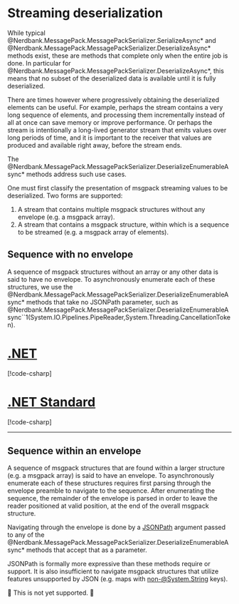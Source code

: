 # Streaming deserialization

While typical @Nerdbank.MessagePack.MessagePackSerializer.SerializeAsync* and @Nerdbank.MessagePack.MessagePackSerializer.DeserializeAsync* methods exist, these are methods that complete only when the entire job is done.
In particular for @Nerdbank.MessagePack.MessagePackSerializer.DeserializeAsync*, this means that no subset of the deserialized data is available until it is fully deserialized.

There are times however where progressively obtaining the deserialized elements can be useful.
For example, perhaps the stream contains a very long sequence of elements, and processing them incrementally instead of all at once can save memory or improve performance.
Or perhaps the stream is intentionally a long-lived generator stream that emits values over long periods of time, and it is important to the receiver that values are produced and available right away, before the stream ends.

The @Nerdbank.MessagePack.MessagePackSerializer.DeserializeEnumerableAsync* methods address such use cases.

One must first classify the presentation of msgpack streaming values to be deserialized.
Two forms are supported:

1. A stream that contains multiple msgpack structures without any envelope (e.g. a msgpack array).
1. A stream that contains a msgpack structure, within which is a sequence to be streamed (e.g. a msgpack array of elements).

## Sequence with no envelope

A sequence of msgpack structures without an array or any other data is said to have no envelope.
To asynchronously enumerate each of these structures, we use the @Nerdbank.MessagePack.MessagePackSerializer.DeserializeEnumerableAsync* methods that take no JSONPath parameter, such as @Nerdbank.MessagePack.MessagePackSerializer.DeserializeEnumerableAsync``1(System.IO.Pipelines.PipeReader,System.Threading.CancellationToken).

# [.NET](#tab/net)

[!code-csharp[](../../samples/StreamingDeserialization.cs#TopLevelStreamingEnumerationNET)]

# [.NET Standard](#tab/netfx)

[!code-csharp[](../../samples/StreamingDeserialization.cs#TopLevelStreamingEnumerationNETFX)]

---

## Sequence within an envelope

A sequence of msgpack structures that are found within a larger structure (e.g. a msgpack array) is said to have an envelope.
To asynchronously enumerate each of these structures requires first parsing through the envelope preamble to navigate to the sequence.
After enumerating the sequence, the remainder of the envelope is parsed in order to leave the reader positioned at valid position, at the end of the overall msgpack structure.

Navigating through the envelope is done by a [JSONPath](https://wikipedia.org/wiki/JSONPath) argument passed to any of the @Nerdbank.MessagePack.MessagePackSerializer.DeserializeEnumerableAsync* methods that accept that as a parameter.

JSONPath is formally more expressive than these methods require or support.
It is also insufficient to navigate msgpack structures that utilize features unsupported by JSON (e.g. maps with non-@System.String keys).

🚧 This is not yet supported. 🚧
